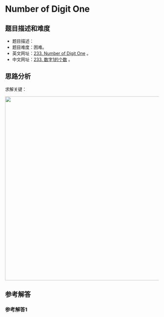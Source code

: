 # Number of Digit One

## 题目描述和难度
+ 题目描述：
+ 题目难度：困难。
+ 英文网址：[233. Number of Digit One](https://leetcode.com/problems/number-of-digit-one/description/)  。
+ 中文网址：[233. 数字1的个数](https://leetcode-cn.com/problems/number-of-digit-one/description/)  。
## 思路分析
求解关键：

<img src="https://liweiwei1419.github.io/images/leetcode-solution/" width="600">

## 参考解答
### 参考解答1

```java

```